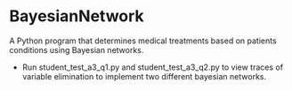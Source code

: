 # BayesianNetwork
A Python program that determines medical treatments based on patients conditions using Bayesian networks.
- Run student_test_a3_q1.py and student_test_a3_q2.py to view traces of variable elimination to implement two different bayesian networks.
